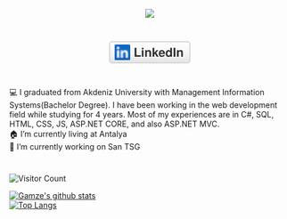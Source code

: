 <p align="center">

<img src="https://readme-typing-svg.herokuapp.com?size=24&duration=3000&color=6289F7&background=F2FFEF00&center=true&vCenter=true&lines=Hi+there%2C+I'm+Gamze+%F0%9F%91%8B;Backend+Developer">

</p>

# <p align="center">
<p align="center">
 <a href="https://www.linkedin.com/in/gamzeatik/">
    <img alt="LinkedIn" title="LinkedIn" src="/linkedin.svg">
  </a>
</p>
</p>

# <p>

💻 I graduated from Akdeniz University with Management Information Systems(Bachelor Degree). I have been working in the web development field while studying for 4 years. Most of my experiences are in C#, SQL, HTML, CSS, JS, ASP.NET CORE, and also ASP.NET MVC.  <br> 
🏠 I’m currently living at Antalya <br/>
🔭 I’m currently working on San TSG <br/>
</p>

# <p>

![Visitor Count](https://profile-counter.glitch.me/gamzeatik/count.svg)

</p>


[![Gamze's github stats](https://github-readme-stats.vercel.app/api?username=gamzeatik&show_icons=true&theme=merko)](https://github.com/gamzeatik)<br>
[![Top Langs](https://github-readme-stats.vercel.app/api/top-langs/?username=gamzeatik&layout=compact&theme=merko)](https://github.com/anuraghazra/github-readme-stats)
<!--
**gamzeatik/gamzeatik** is a ✨ _special_ ✨ repository because its `README.md` (this file) appears on your GitHub profile.

